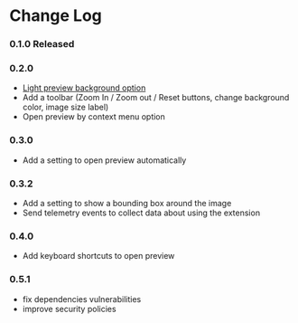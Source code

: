 # Change Log

### 0.1.0 Released

### 0.2.0
- [Light preview background option](https://github.com/vitaliymaz/vscode-svg-previewer/issues/13)
- Add a toolbar (Zoom In / Zoom out / Reset buttons, change background color, image size label)
- Open preview by context menu option

### 0.3.0
- Add a setting to open preview automatically 

### 0.3.2
- Add a setting to show a bounding box around the image
- Send telemetry events to collect data about using the extension

### 0.4.0
- Add keyboard shortcuts to open preview

### 0.5.1
- fix dependencies vulnerabilities
- improve security policies